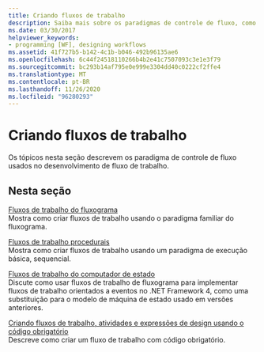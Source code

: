 ```yaml
---
title: Criando fluxos de trabalho
description: Saiba mais sobre os paradigmas de controle de fluxo, como fluxograma, procedimento e máquina de estado, em desenvolvimento de fluxo de trabalho e criação de fluxos de trabalho com código imperativo.
ms.date: 03/30/2017
helpviewer_keywords:
- programming [WF], designing workflows
ms.assetid: 41f727b5-b142-4c1b-b046-492b96135ae6
ms.openlocfilehash: 6c44f24518110266b4b2e41c7507093c3e1e3f79
ms.sourcegitcommit: bc293b14af795e0e999e3304dd40c0222cf2ffe4
ms.translationtype: MT
ms.contentlocale: pt-BR
ms.lasthandoff: 11/26/2020
ms.locfileid: "96280293"
---
```

# <a name="designing-workflows"></a>Criando fluxos de trabalho

Os tópicos nesta seção descrevem os paradigma de controle de fluxo usados no desenvolvimento de fluxo de trabalho.  
  
## <a name="in-this-section"></a>Nesta seção  

 [Fluxos de trabalho do fluxograma](flowchart-workflows.md)  
 Mostra como criar fluxos de trabalho usando o paradigma familiar do fluxograma.  
  
 [Fluxos de trabalho procedurais](procedural-workflows.md)  
 Mostra como criar fluxos de trabalho usando um paradigma de execução básica, sequencial.  
  
 [Fluxos de trabalho do computador de estado](state-machine-workflows.md)  
 Discute como usar fluxos de trabalho de fluxograma para implementar fluxos de trabalho orientados a eventos no .NET Framework 4, como uma substituição para o modelo de máquina de estado usado em versões anteriores.  
  
 [Criando fluxos de trabalho, atividades e expressões de design usando o código obrigatório](authoring-workflows-activities-and-expressions-using-imperative-code.md)  
 Descreve como criar um fluxo de trabalho com código obrigatório.
